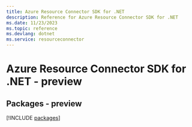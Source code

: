 ```yaml
---
title: Azure Resource Connector SDK for .NET
description: Reference for Azure Resource Connector SDK for .NET
ms.date: 11/23/2023
ms.topic: reference
ms.devlang: dotnet
ms.service: resourceconnector
---
```

# Azure Resource Connector SDK for .NET - preview
## Packages - preview
[!INCLUDE [packages](resource-connector-index.md)]